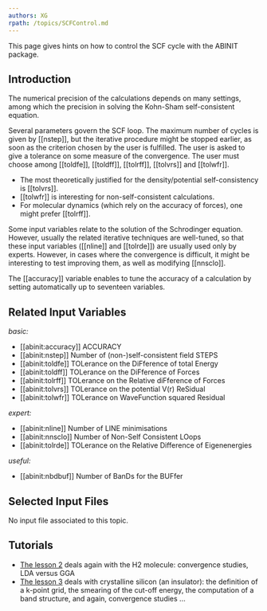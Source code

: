 ```yaml
---
authors: XG
rpath: /topics/SCFControl.md
---
```

<!--
This file is automatically generated by mksite.py. All changes will be lost.
Change the input yaml files or the python code
-->

This page gives hints on how to control the SCF cycle with the ABINIT package.

## Introduction

The numerical precision of the calculations depends on many settings, among
which the precision in solving the Kohn-Sham self-consistent equation.

Several parameters govern the SCF loop. The maximum number of cycles is given
by [[nstep]], but the iterative procedure might be stopped earlier, as soon as
the criterion chosen by the user is fulfilled. The user is asked to give a
tolerance on some measure of the convergence. The user must choose among
[[toldfe]], [[toldff]], [[tolrff]], [[tolvrs]] and [[tolwfr]].

  * The most theoretically justified for the density/potential self-consistency is [[tolvrs]].
  * [[tolwfr]] is interesting for non-self-consistent calculations.
  * For molecular dynamics (which rely on the accuracy of forces), one might prefer [[tolrff]].

Some input variables relate to the solution of the Schrodinger equation.
However, usually the related iterative techniques are well-tuned, so that
these input variables ([[nline]] and [[tolrde]]) are usually used only by
experts. However, in cases where the convergence is difficult, it might be
interesting to test improving them, as well as modifying [[nnsclo]].

The [[accuracy]] variable enables to tune the accuracy of a calculation by
setting automatically up to seventeen variables.



## Related Input Variables

*basic:*

- [[abinit:accuracy]]  ACCURACY
- [[abinit:nstep]]  Number of (non-)self-consistent field STEPS
- [[abinit:toldfe]]  TOLerance on the DiFference of total Energy
- [[abinit:toldff]]  TOLerance on the DiFference of Forces
- [[abinit:tolrff]]  TOLerance on the Relative diFference of Forces
- [[abinit:tolvrs]]  TOLerance on the potential V(r) ReSidual
- [[abinit:tolwfr]]  TOLerance on WaveFunction squared Residual
 
*expert:*

- [[abinit:nline]]  Number of LINE minimisations
- [[abinit:nnsclo]]  Number of Non-Self Consistent LOops
- [[abinit:tolrde]]  TOLerance on the Relative Difference of Eigenenergies
 
*useful:*

- [[abinit:nbdbuf]]  Number of BanDs for the BUFfer
 

## Selected Input Files

No input file associated to this topic.

## Tutorials

* [The lesson 2](../../tutorial/generated_files/lesson_base2.html) deals again with the H2 molecule: convergence studies, LDA versus GGA 
* [The lesson 3](../../tutorial/generated_files/lesson_base3.html) deals with crystalline silicon (an insulator): the definition of a k-point grid, the smearing of the cut-off energy, the computation of a band structure, and again, convergence studies ...

